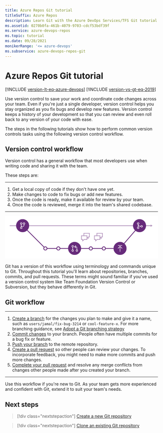 ```yaml
---
title: Azure Repos Git tutorial
titleSuffix: Azure Repos
description: Learn Git with the Azure DevOps Services/TFS Git tutorial.
ms.assetid: 0270b0fa-461b-4079-9703-cdcf53bdf39f
ms.service: azure-devops-repos
ms.topic: tutorial
ms.date: 09/28/2021
monikerRange: '<= azure-devops'
ms.subservice: azure-devops-repos-git
---
```


# Azure Repos Git tutorial

[!INCLUDE [version-lt-eq-azure-devops](../../includes/version-lt-eq-azure-devops.md)]
[!INCLUDE [version-vs-gt-eq-2019](../../includes/version-vs-gt-eq-2019.md)]

Use version control to save your work and coordinate code changes across your team. Even if you're just a single developer, version control helps you stay organized as you fix bugs and develop new features. Version control keeps a history of your development so that you can review and even roll back to any version of your code with ease.

The steps in the following tutorials show how to perform common version controls tasks using the following version control workflow.

## Version control workflow

Version control has a general workflow that most developers use when writing code and sharing it with the team.

These steps are:

---
1. Get a local copy of code if they don't have one yet.
2. Make changes to code to fix bugs or add new features.
3. Once the code is ready, make it available for review by your team.
4. Once the code is reviewed, merge it into the team's shared codebase.

---

![The Git feature branch workflow](media/gitworkflow.png)

Git has a version of this workflow using terminology and commands unique to Git. Throughout this tutorial you'll learn about repositories, branches, commits, and pull requests. 
These terms might sound familiar if you've used a version control system like Team Foundation Version Control or Subversion, but they behave differently in Git.
 
##  Git workflow

---
1. [Create a branch](./create-branch.md) for the changes you plan to make and give it a name, such as `users/jamal/fix-bug-3214` or `cool-feature-x`. For more branching guidance, see [Adopt a Git branching strategy](git-branching-guidance.md)
2. [Commit changes](commits.md) to your branch. People often have multiple commits for a bug fix or feature.
3. [Push your branch](pushing.md) to the remote repository. 
4. [Create a pull request](pull-requests.md#create-a-pull-request) so other people can review your changes. To incorporate feedback, you might need to make more commits and push more changes.
5. [Complete your pull request](complete-pull-requests.md) and resolve any merge conflicts from changes other people made after you created your branch.

---

Use this workflow if you're new to Git. As your team gets more experienced and confident with Git, extend it to suit your team's needs.

## Next steps

> [!div class="nextstepaction"]
> [Create a new Git repository](creatingrepo.md)

> [!div class="nextstepaction"]
> [Clone an existing Git repository](clone.md)